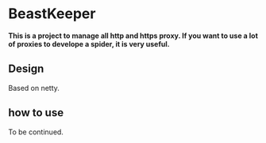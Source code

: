 # BeastKeeper
**This is a project to manage all http and https proxy. If you want to use a lot of proxies to develope a spider, it is very useful.**

## Design
Based on netty.

## how to use
To be continued.



